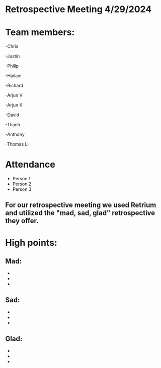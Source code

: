 # Retrospective Meeting 4/29/2024

# Team members:

-Chris

-Justin

-Philip

-Hailani

-Richard

-Arjun V

-Arjun K

-David

-Thanh

-Anthony

-Thomas Li

# Attendance

- Person 1
- Person 2
- Person 3

## For our retrospective meeting we used Retrium and utilized the "mad, sad, glad" retrospective they offer.

# High points:

## Mad: 

-
-
-

## Sad:

-
-
-

## Glad:

-
-
-
